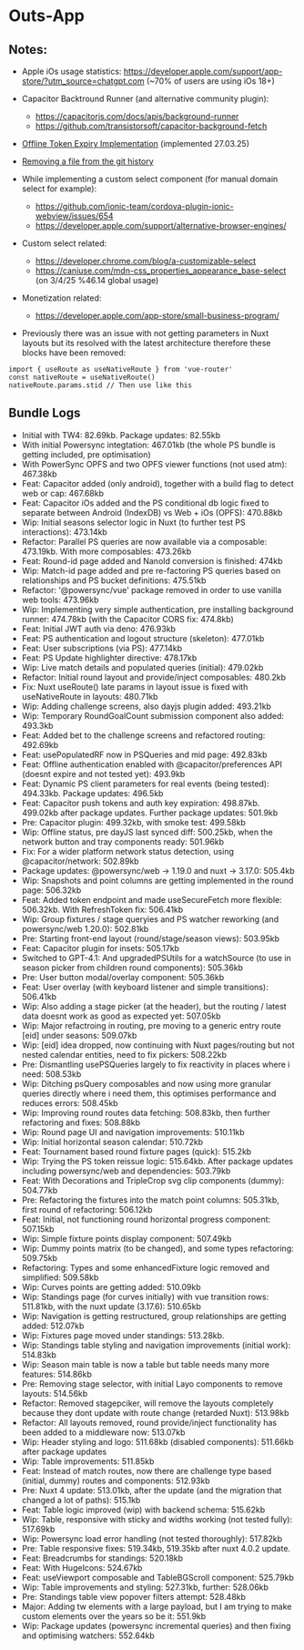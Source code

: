 # Outs-App

## Notes:

- Apple iOs usage statistics: https://developer.apple.com/support/app-store/?utm_source=chatgpt.com (~70% of users are using iOs 18+)
- Capacitor Backtround Runner (and alternative community plugin):
  - https://capacitorjs.com/docs/apis/background-runner
  - https://github.com/transistorsoft/capacitor-background-fetch
- [Offline Token Expiry Implementation](./_notes/OFFLINETOKENEXPITY.md) (implemented 27.03.25)
- [Removing a file from the git history](./_notes/REMOVEAFILEFROMGITHISTORY.md)
- While implementing a custom select component (for manual domain select for example):
  - https://github.com/ionic-team/cordova-plugin-ionic-webview/issues/654
  - https://developer.apple.com/support/alternative-browser-engines/
- Custom select related:
  - https://developer.chrome.com/blog/a-customizable-select
  - https://caniuse.com/mdn-css_properties_appearance_base-select (on 3/4/25 %46.14 global usage)
- Monetization related:

  - https://developer.apple.com/app-store/small-business-program/

- Previously there was an issue with not getting parameters in Nuxt layouts but its resolved with the latest architecture therefore these blocks have been removed:

```
import { useRoute as useNativeRoute } from 'vue-router'
const nativeRoute = useNativeRoute()
nativeRoute.params.stid // Then use like this
```

## Bundle Logs

- Initial with TW4: 82.69kb. Package updates: 82.55kb
- With initial Powersync integtation: 467.01kb (the whole PS bundle is getting included, pre optimisation)
- With PowerSync OPFS and two OPFS viewer functions (not used atm): 467.38kb
- Feat: Capacitor added (only android), together with a build flag to detect web or cap: 467.68kb
- Feat: Capacitor iOs added and the PS conditional db logic fixed to separate between Android (IndexDB) vs Web + iOs (OPFS): 470.88kb
- Wip: Initial seasons selector logic in Nuxt (to further test PS interactions): 473.14kb
- Refactor: Parallel PS queries are now available via a composable: 473.19kb. With more composables: 473.26kb
- Feat: Round-id page added and NanoId conversion is finished: 474kb
- Wip: Match-id page added and pre re-factoring PS queries based on relationships and PS bucket definitions: 475.51kb
- Refactor: '@powersync/vue' package removed in order to use vanilla web tools: 473.96kb
- Wip: Implementing very simple authentication, pre installing background runner: 474.78kb (with the Capacitor CORS fix: 474.8kb)
- Feat: Initial JWT auth via deno: 476.93kb
- Feat: PS authentication and logout structure (skeleton): 477.01kb
- Feat: User subscriptions (via PS): 477.14kb
- Feat: PS Update highlighter directive: 478.17kb
- Wip: Live match details and populated queries (initial): 479.02kb
- Refactor: Initial round layout and provide/inject composables: 480.2kb
- Fix: Nuxt useRoute() late params in layout issue is fixed with useNativeRoute in layouts: 480.71kb
- Wip: Adding challenge screens, also dayjs plugin added: 493.21kb
- Wip: Temporary RoundGoalCount submission component also added: 493.3kb
- Feat: Added bet to the challenge screens and refactored routing: 492.69kb
- Feat: usePopulatedRF now in PSQueries and mid page: 492.83kb
- Feat: Offline authentication enabled with @capacitor/preferences API (doesnt expire and not tested yet): 493.9kb
- Feat: Dynamic PS client parameters for real events (being tested): 494.33kb. Package updates: 496.5kb
- Feat: Capacitor push tokens and auth key expiration: 498.87kb. 499.02kb after package updates. Further package updates: 501.9kb
- Pre: Capacitor plugin: 499.32kb, with smoke test: 499.58kb
- Wip: Offline status, pre dayJS last synced diff: 500.25kb, when the network button and tray components ready: 501.96kb
- Fix: For a wider platform network status detection, using @capacitor/network: 502.89kb
- Package updates: @powersync/web -> 1.19.0 and nuxt -> 3.17.0: 505.4kb
- Wip: Snapshots and point columns are getting implemented in the round page: 506.32kb
- Feat: Added token endpoint and made useSecureFetch more flexible: 506.32kb. With RefreshToken fix: 506.41kb
- Wip: Group fixtures / stage queryies and PS watcher reworking (and powersync/web 1.20.0): 502.81kb
- Pre: Starting front-end layout (round/stage/season views): 503.95kb
- Feat: Capacitor plugin for insets: 505.17kb
- Switched to GPT-4.1: And upgradedPSUtils for a watchSource (to use in season picker from children round components): 505.36kb
- Pre: User button modal/overlay component: 505.36kb
- Feat: User overlay (with keyboard listener and simple transitions): 506.41kb
- Wip: Also adding a stage picker (at the header), but the routing / latest data doesnt work as good as expected yet: 507.05kb
- Wip: Major refactroing in routing, pre moving to a generic entry route [eid] under seasons: 509.07kb
- Wip: [eid] idea dropped, now continuing with Nuxt pages/routing but not nested calendar entities, need to fix pickers: 508.22kb
- Pre: Dismantling usePSQueries largely to fix reactivity in places where i need: 508.53kb
- Wip: Ditching psQuery composables and now using more granular queries directly where i need them, this optimises performance and reduces errors: 508.45kb
- Wip: Improving round routes data fetching: 508.83kb, then further refactoring and fixes: 508.88kb
- Wip: Round page UI and navigation improvements: 510.11kb
- Wip: Initial horizontal season calendar: 510.72kb
- Feat: Tournament based round fixture pages (quick): 515.2kb
- Wip: Trying the PS token reissue logic: 515.64kb. After package updates including powersync/web and dependencies: 503.79kb
- Feat: With Decorations and TripleCrop svg clip components (dummy): 504.77kb
- Pre: Refactoring the fixtures into the match point columns: 505.31kb, first round of refactoring: 506.12kb
- Feat: Initial, not functioning round horizontal progress component: 507.15kb
- Wip: Simple fixture points display component: 507.49kb
- Wip: Dummy points matrix (to be changed), and some types refactoring: 509.75kb
- Refactoring: Types and some enhancedFixture logic removed and simplified: 509.58kb
- Wip: Curves points are getting added: 510.09kb
- Wip: Standings page (for curves initially) with vue transition rows: 511.81kb, with the nuxt update (3.17.6): 510.65kb
- Wip: Navigation is getting restructured, group relationships are getting added: 512.07kb
- Wip: Fixtures page moved under standings: 513.28kb.
- Wip: Standings table styling and navigation improvements (initial work): 514.83kb
- Wip: Season main table is now a table but table needs many more features: 514.86kb
- Pre: Removing stage selector, with initial Layo components to remove layouts: 514.56kb
- Refactor: Removed stagepciker, will remove the layouts completely because they dont update with route change (retarded Nuxt): 513.98kb
- Refactor: All layouts removed, round provide/inject functionality has been added to a middleware now: 513.07kb
- Wip: Header styling and logo: 511.68kb (disabled components): 511.66kb after package updates
- Wip: Table improvements: 511.85kb
- Feat: Instead of match routes, now there are challenge type based (initial, dummy) routes and components: 512.93kb
- Pre: Nuxt 4 update: 513.01kb, after the update (and the migration that changed a lot of paths): 515.1kb
- Feat: Table logic improved (wip) with backend schema: 515.62kb
- Wip: Table, responsive with sticky and widths working (not tested fully): 517.69kb
- Wip: Powersync load error handling (not tested thoroughly): 517.82kb
- Pre: Table responsive fixes: 519.34kb, 519.35kb after nuxt 4.0.2 update.
- Feat: Breadcrumbs for standings: 520.18kb
- Feat: With HugeIcons: 524.67kb
- Feat: useViewport composable and TableBGScroll component: 525.79kb
- Wip: Table improvements and styling: 527.31kb, further: 528.06kb
- Pre: Standings table view popover filters attempt: 528.48kb
- Major: Adding tw elements with a large payload, but I am trying to make custom elements over the years so be it: 551.9kb
- Wip: Package updates (powersync incremental queries) and then fixing and optimising watchers: 552.64kb
